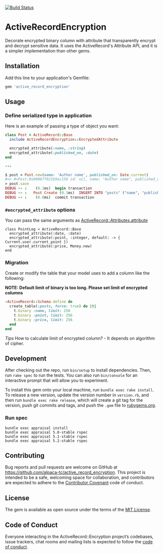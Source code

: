 [![Build Status](https://travis-ci.org/alpaca-tc/active_record_encryption.png)](https://travis-ci.org/alpaca-tc/active_record_encryption)

# ActiveRecordEncryption

Decorate encrypted binary column with attribute that transparently encrypt and decrypt sensitive data.
It uses the ActiveRecord's Attribute API, and it is a simpler implementation than other gems.

## Installation

Add this line to your application's Gemfile:

```ruby
gem 'active_record_encryption'
```

## Usage

### Define serialized type in application

Here is an example of passing a type of object you want:

```ruby
class Post < ActiveRecord::Base
  include ActiveRecordEncryption::EncryptedAttribute

  encrypted_attribute(:name, :string)
  encrypted_attribute(:published_on, :date)
end

---

$ post = Post.new(name: 'Author name', published_on: Date.current)
#=> #<Post:0x00007f92169ac158 id: nil, name: "Author name", published_on: Thu, 29 Mar 2018>
> post.save
DEBUG -- :    (0.1ms)  begin transaction
DEBUG -- :   Post Create (0.1ms)  INSERT INTO "posts" ("name", "published_on") VALUES (?, ?)  [["name", "N\xFA\xDD\xC2\xB0&\xAE\x9A..."], ["published_on", "N\xFA\xDD\xX2\xB0&\xAE\x9A..."]]
DEBUG -- :    (0.0ms)  commit transaction
```

### `#encrypted_attribute` options

You can pass the same arguments as [ActiveRecord::Attributes.attribute](https://apidock.com/rails/ActiveRecord/Attributes/ClassMethods/attribute)

```
class PointLog < ActiveRecord::Base
  encrypted_attribute(:date, :date)
  encrypted_attribute(:point, :integer, default: -> { Current.user.current_point })
  encrypted_attribute(:price, Money.new)
end
```

### Migration

Create or modify the table that your model uses to add a column like the following:

**NOTE: Default limit of binary is too long. Please set limit of encrypted columns**

```ruby
-ActiveRecord::Schema.define do
  create_table(:posts, force: true) do |t|
    t.binary :name, limit: 256
    t.binary :point, limit: 256
    t.binary :price, limit: 256
  end
end
```

*Tips* How to calculate limit of encrypted column? - It depends on algorithm of cipher.

## Development

After checking out the repo, run `bin/setup` to install dependencies. Then, run `rake spec` to run the tests. You can also run `bin/console` for an interactive prompt that will allow you to experiment.

To install this gem onto your local machine, run `bundle exec rake install`. To release a new version, update the version number in `version.rb`, and then run `bundle exec rake release`, which will create a git tag for the version, push git commits and tags, and push the `.gem` file to [rubygems.org](https://rubygems.org).

### Run spec

```
bundle exec appraisal install
bundle exec appraisal 5.0-stable rspec
bundle exec appraisal 5.1-stable rspec
bundle exec appraisal 5.2-stable rspec
```

## Contributing

Bug reports and pull requests are welcome on GitHub at https://github.com/alpaca-tc/active_record_encryption. This project is intended to be a safe, welcoming space for collaboration, and contributors are expected to adhere to the [Contributor Covenant](http://contributor-covenant.org) code of conduct.

## License

The gem is available as open source under the terms of the [MIT License](https://opensource.org/licenses/MIT).

## Code of Conduct

Everyone interacting in the ActiveRecord::Encryption project’s codebases, issue trackers, chat rooms and mailing lists is expected to follow the [code of conduct](https://github.com/alpaca-tc/active_record_encryption/blob/master/CODE_OF_CONDUCT.md).
